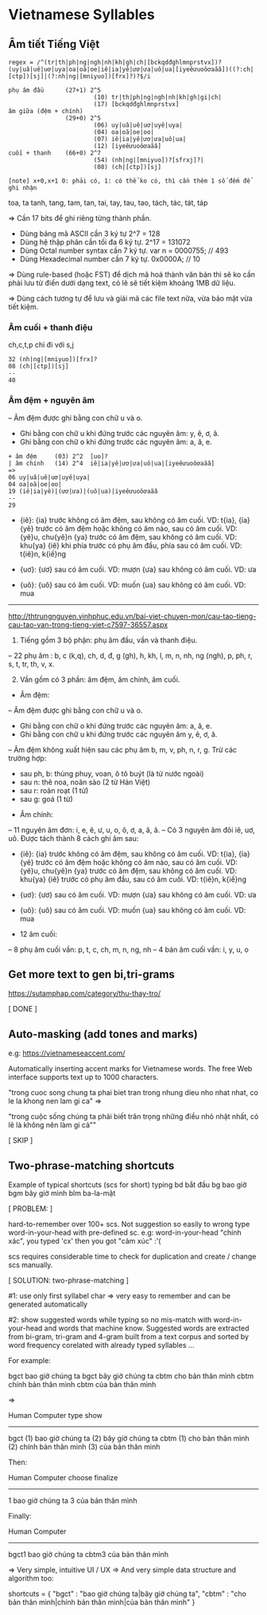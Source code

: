 # Vietnamese Syllables

## Âm tiết Tiếng Việt
```
regex = /^(tr|th|ph|ng|ngh|nh|kh|gh|ch|[bckqdđghlmnprstvx])?(uy|uâ|uê|uơ|uya|oa|oă|oe|iê|ia|yê|ươ|ưa|uô|ua|[iyeêưuoôơaăâ])((?:ch|[ctp])[sj]|(?:nh|ng|[mniyuo])[frx]?)?$/i

phụ âm đầu      (27+1) 2^5  
                        (10) tr|th|ph|ng|ngh|nh|kh|gh|gi|ch|
                        (17) [bckqdđghlmnprstvx]
âm giữa (đệm + chính)
                (29+0) 2^5
                        (06) uy|uâ|uê|uơ|uyê|uya|
                        (04) oa|oă|oe|oo|
                        (07) iê|ia|yê|ươ|ưa|uô|ua|
                        (12) [iyeêưuoôơaăâ]
cuối + thanh    (66+0) 2^7
                        (54) (nh|ng|[mniyuo])?[sfrxj]?|
                        (08) (ch|[ctp])[sj]

[note] x+0,x+1 0: phải có, 1: có thể ko có, thì cần thêm 1 số đếm để ghi nhận
```
toa, ta
tanh, tang, tam, tan,
tai, tay, tau, tao,
tách, tác, tát, táp

=> Cần 17 bits để ghi riêng từng thành phần. 
- Dùng bảng mã ASCII cần 3 ký tự          2^7 = 128
- Dùng hệ thập phân cần tối đa 6 ký tự.  2^17 = 131072
- Dùng Octal number syntax cần 7 ký tự. var n = 0000755; // 493
- Dùng Hexadecimal number  cần 7 ký tự.         0x0000A; // 10

=> Dùng rule-based (hoặc FST) để dịch mã hoá thành văn bản thì sẽ ko cần
phải lưu từ điển dưới dạng text, có lẽ sẽ tiết kiệm khoảng 1MB dữ liệu.

=> Dùng cách tương tự để lưu và giải mã các file text nữa, vừa bảo mật vừa tiết kiệm.

### Âm cuối + thanh điệu
ch,c,t,p chỉ đi với s,j
```
32 (nh|ng|[mniyuo])[frx]?
08 (ch|[ctp])[sj]
--
40
```

### Âm đệm + nguyên âm
– Âm đệm được ghi bằng con chữ u và o.
+ Ghi bằng con chữ u khi đứng trước các nguyên âm: y, ê, ơ, â.
+ Ghi bằng con chữ o khi đứng trước các nguyên âm: a, ă, e.
```
+ âm đệm     (03) 2^2  [uo]?
| âm chính   (14) 2^4  iê|ia|yê|ươ|ưa|uô|ua|[iyeêưuoôơaăâ]
=>
06 uy|uâ|uê|uơ|uyê|uya|
04 oa|oă|oe|oo|
19 (iê|ia|yê)|(ươ|ưa)|(uô|ua)|iyeêưuoôơaăâ
--
29
```
+ {iê}:
{ia} trước không có âm đệm, sau không có âm cuối.           VD: t{ia}, {ỉa}
{yê} trước có âm đệm hoặc không có âm nào, sau có âm cuối.  VD: {yê}u, chu{yê}n
{ya} trước có âm đệm, sau không có âm cuối.                 VD: khu{ya}
{iê} khi phía trước có phụ âm đầu, phía sau có âm cuối.     VD: t{iê}n, k{iế}ng

+ {uơ}:
{ươ} sau có âm cuối.       VD: mượn
{ưa} sau không có âm cuối. VD: ưa

+ {uô}:
{uô} sau có âm cuối.        VD: muốn
{ua} sau không có âm cuối.  VD: mua

- - - - - - - - - - - -

http://thtrungnguyen.vinhphuc.edu.vn/bai-viet-chuyen-mon/cau-tao-tieng-cau-tao-van-trong-tieng-viet-c7597-36557.aspx

1. Tiếng gồm 3 bộ phận: phụ âm đầu, vần và thanh điệu.

– 22 phụ âm : b, c (k,q), ch, d, đ, g (gh), h, kh, l, m, n, nh, ng (ngh), p, ph, r, s, t, tr, th, v, x.

2. Vần gồm có 3 phần: âm đệm, âm chính, âm cuối.
* Âm đệm:

– Âm đệm được ghi bằng con chữ u và o.
+ Ghi bằng con chữ o khi đứng trước các nguyên âm: a, ă, e.
+ Ghi bằng con chữ u khi đứng trước các nguyên âm y, ê, ơ, â.

– Âm đệm không xuất hiện sau các phụ âm b, m, v, ph, n, r, g. Trừ các trường hợp:
+ sau ph, b: thùng phuy, voan, ô tô buýt (là từ nước ngoài)
+ sau n: thê noa, noãn sào (2 từ Hán Việt)
+ sau r: roàn roạt (1 từ)
+ sau g: goá (1 từ)


* Âm chính:

– 11 nguyên âm đơn: i, e, ê, ư, u, o, ô, ơ, a, ă, â.
– Có 3 nguyên âm đôi iê, uơ, uô. Được tách thành 8 cách ghi âm sau:

+ {iê}:
{ia} trước không có âm đệm, sau không có âm cuối.           VD: t{ia}, {ỉa}
{yê} trước có âm đệm hoặc không có âm nào, sau có âm cuối.  VD: {yê}u, chu{yê}n
{ya} trước có âm đệm, sau không có âm cuối.                 VD: khu{ya}
{iê} trước có phụ âm đầu, sau có âm cuối.                   VD: t{iê}n, k{iế}ng

+ {uơ}:
{ươ} sau có âm cuối.       VD: mượn
{ưa} sau không có âm cuối. VD: ưa

+ {uô}:
{uô} sau có âm cuối.        VD: muốn
{ua} sau không có âm cuối.  VD: mua

* 12 âm cuối:

– 8 phụ âm cuối vần: p, t, c, ch, m, n, ng, nh
– 4 bán âm cuối vần: i, y, u, o

## Get more text to gen bi,tri-grams

https://sutamphap.com/category/thu-thay-tro/

[ DONE ]

## Auto-masking (add tones and marks)

e.g: https://vietnameseaccent.com/

Automatically inserting accent marks for Vietnamese words.
The free Web interface supports text up to 1000 characters.

"trong cuoc song chung ta phai biet tran trong nhung dieu nho nhat nhat, co le la khong nen lam gi ca" =>

"trong cuộc sống chúng ta phải biết trân trọng những điều nhỏ nhặt nhất, có lẽ là không nên làm gi cả""


[ SKIP ]

## Two-phrase-matching shortcuts

Example of typical shortcuts (scs for short) typing
bd    bắt đầu
bg    bao giờ
bgm   bây giờ mình
blm   ba-la-mật

[ PROBLEM: ]

hard-to-remember over 100+ scs. Not suggestion so easily to wrong type 
word-in-your-head with pre-defined sc. e.g: word-in-your-head "chính xác", 
you typed 'cx' then you got "cảm xúc" :'(

scs requires considerable time to check for duplication and create / change scs manually.


[ SOLUTION: two-phrase-matching ]

\#1: use only first syllabel char => very easy to remember and can be generated automatically

\#2: show suggested words while typing so no mis-match with word-in-your-head
and words that machine know. Suggested words are extracted from bi-gram, tri-gram and 4-gram built from a text corpus and sorted by word frequency corelated with already typed
syllables ...

For example:

bgct  bao giờ chúng ta
bgct  bây giờ chúng ta
cbtm  cho bản thân mình
cbtm  chính bản thân mình
cbtm  của bản thân mình

=>

Human   Computer
type    show
- - - - - - - - -
bgct    (1) bao giờ chúng ta (2) bây giờ chúng ta
cbtm    (1) cho bản thân mình (2) chính bản thân mình (3) của bản thân mình

Then:

Human   Computer
choose  finalize
- - - - - - - - -
1       bao giờ chúng ta
3       của bản thân mình

Finally:

Human   Computer
- - - - - - - - -
bgct1   bao giờ chúng ta
cbtm3   của bản thân mình

=> Very simple, intuitive UI / UX
=> And very simple data structure and algorithm too:

shortcuts = {
    "bgct" : "bao giờ chúng ta|bây giờ chúng ta",
    "cbtm" : "cho bản thân mình|chính bản thân mình|của bản thân mình"
}
